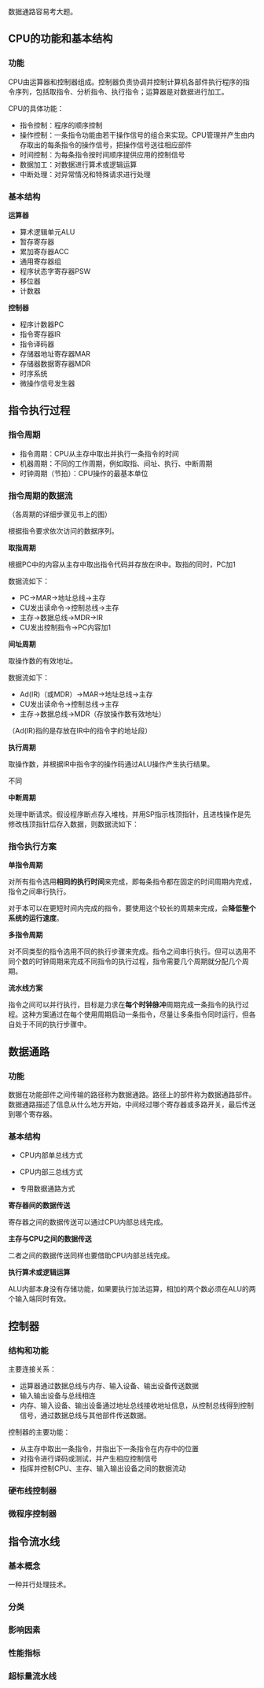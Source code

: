 数据通路容易考大题。

## CPU的功能和基本结构

### 功能

CPU由运算器和控制器组成。控制器负责协调并控制计算机各部件执行程序的指令序列，包括取指令、分析指令、执行指令；运算器是对数据进行加工。

CPU的具体功能：

* 指令控制：程序的顺序控制
* 操作控制：一条指令功能由若干操作信号的组合来实现。CPU管理并产生由内存取出的每条指令的操作信号，把操作信号送往相应部件
* 时间控制：为每条指令按时间顺序提供应用的控制信号
* 数据加工：对数据进行算术或逻辑运算
* 中断处理：对异常情况和特殊请求进行处理

### 基本结构

**运算器**

* 算术逻辑单元ALU
* 暂存寄存器
* 累加寄存器ACC
* 通用寄存器组
* 程序状态字寄存器PSW
* 移位器
* 计数器

**控制器**

* 程序计数器PC
* 指令寄存器IR
* 指令译码器
* 存储器地址寄存器MAR
* 存储器数据寄存器MDR
* 时序系统
* 微操作信号发生器

## 指令执行过程

### 指令周期

* 指令周期：CPU从主存中取出并执行一条指令的时间
* 机器周期：不同的工作周期，例如取指、间址、执行、中断周期
* 时钟周期（节拍）：CPU操作的最基本单位

### 指令周期的数据流

（各周期的详细步骤见书上的图）

根据指令要求依次访问的数据序列。

**取指周期**

根据PC中的内容从主存中取出指令代码并存放在IR中。取指的同时，PC加1

数据流如下：

* PC$\to$MAR$\to$地址总线$\to$主存
* CU发出读命令$\to$控制总线$\to$主存
* 主存$\to$数据总线$\to$MDR$\to$IR
* CU发出控制指令$\to$PC内容加1

**间址周期**

取操作数的有效地址。

数据流如下：

* Ad(IR)（或MDR）$\to$MAR$\to$地址总线$\to$主存
* CU发出读命令$\to$控制总线$\to$主存
* 主存$\to$数据总线$\to$MDR（存放操作数有效地址）

（Ad(IR)指的是存放在IR中的指令字的地址段）

**执行周期**

取操作数，并根据IR中指令字的操作码通过ALU操作产生执行结果。

不同



**中断周期**

处理中断请求。假设程序断点存入堆栈，并用SP指示栈顶指针，且进栈操作是先修改栈顶指针后存入数据，则数据流如下：



### 指令执行方案

**单指令周期**

对所有指令选用**相同的执行时间**来完成，即每条指令都在固定的时间周期内完成，指令之间串行执行。

对于本可以在更短时间内完成的指令，要使用这个较长的周期来完成，会**降低整个系统的运行速度**。

**多指令周期**

对不同类型的指令选用不同的执行步骤来完成。指令之间串行执行。但可以选用不同个数的时钟周期来完成不同指令的执行过程，指令需要几个周期就分配几个周期。

**流水线方案**

指令之间可以并行执行，目标是力求在**每个时钟脉冲**周期完成一条指令的执行过程。这种方案通过在每个使用周期启动一条指令，尽量让多条指令同时运行，但各自处于不同的执行步骤中。

## 数据通路

### 功能

数据在功能部件之间传输的路径称为数据通路。路径上的部件称为数据通路部件。数据通路描述了信息从什么地方开始，中间经过哪个寄存器或多路开关，最后传送到哪个寄存器。



### 基本结构

* CPU内部单总线方式



* CPU内部三总线方式



* 专用数据通路方式



**寄存器间的数据传送**

寄存器之间的数据传送可以通过CPU内部总线完成。



**主存与CPU之间的数据传送**

二者之间的数据传送同样也要借助CPU内部总线完成。



**执行算术或逻辑运算**

ALU内部本身没有存储功能，如果要执行加法运算，相加的两个数必须在ALU的两个输入端同时有效。



## 控制器

### 结构和功能

主要连接关系：

* 运算器通过数据总线与内存、输入设备、输出设备传送数据
* 输入输出设备与总线相连
* 内存、输入设备、输出设备通过地址总线接收地址信息，从控制总线得到控制信号，通过数据总线与其他部件传送数据。

控制器的主要功能：

* 从主存中取出一条指令，并指出下一条指令在内存中的位置
* 对指令进行译码或测试，并产生相应控制信号
* 指挥并控制CPU、主存、输入输出设备之间的数据流动

### 硬布线控制器





### 微程序控制器





## 指令流水线

### 基本概念

一种并行处理技术。



### 分类





### 影响因素





### 性能指标





### 超标量流水线





